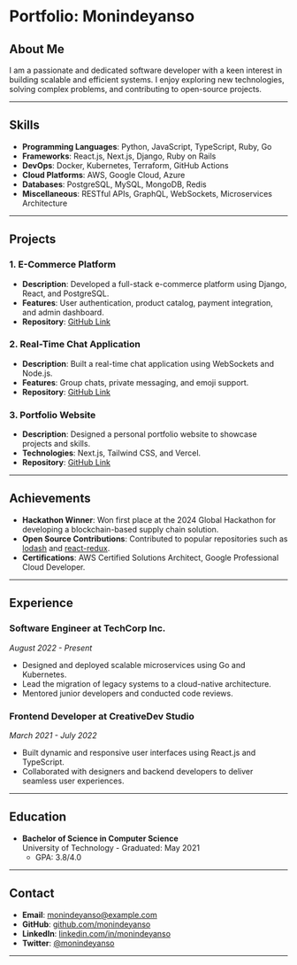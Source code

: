 # Portfolio: Monindeyanso

## About Me
I am a passionate and dedicated software developer with a keen interest in building scalable and efficient systems. I enjoy exploring new technologies, solving complex problems, and contributing to open-source projects.

---

## Skills
- **Programming Languages**: Python, JavaScript, TypeScript, Ruby, Go
- **Frameworks**: React.js, Next.js, Django, Ruby on Rails
- **DevOps**: Docker, Kubernetes, Terraform, GitHub Actions
- **Cloud Platforms**: AWS, Google Cloud, Azure
- **Databases**: PostgreSQL, MySQL, MongoDB, Redis
- **Miscellaneous**: RESTful APIs, GraphQL, WebSockets, Microservices Architecture

---

## Projects
### 1. **E-Commerce Platform**
   - **Description**: Developed a full-stack e-commerce platform using Django, React, and PostgreSQL.
   - **Features**: User authentication, product catalog, payment integration, and admin dashboard.
   - **Repository**: [GitHub Link](https://github.com/monindeyanso/ecommerce-platform)

### 2. **Real-Time Chat Application**
   - **Description**: Built a real-time chat application using WebSockets and Node.js.
   - **Features**: Group chats, private messaging, and emoji support.
   - **Repository**: [GitHub Link](https://github.com/monindeyanso/chat-app)

### 3. **Portfolio Website**
   - **Description**: Designed a personal portfolio website to showcase projects and skills.
   - **Technologies**: Next.js, Tailwind CSS, and Vercel.
   - **Repository**: [GitHub Link](https://github.com/monindeyanso/portfolio)

---

## Achievements
- **Hackathon Winner**: Won first place at the 2024 Global Hackathon for developing a blockchain-based supply chain solution.
- **Open Source Contributions**: Contributed to popular repositories such as [lodash](https://github.com/lodash/lodash) and [react-redux](https://github.com/reduxjs/react-redux).
- **Certifications**: AWS Certified Solutions Architect, Google Professional Cloud Developer.

---

## Experience
### Software Engineer at **TechCorp Inc.**  
*August 2022 - Present*  
- Designed and deployed scalable microservices using Go and Kubernetes.
- Lead the migration of legacy systems to a cloud-native architecture.
- Mentored junior developers and conducted code reviews.

### Frontend Developer at **CreativeDev Studio**  
*March 2021 - July 2022*  
- Built dynamic and responsive user interfaces using React.js and TypeScript.
- Collaborated with designers and backend developers to deliver seamless user experiences.

---

## Education
- **Bachelor of Science in Computer Science**  
  University of Technology - Graduated: May 2021  
  - GPA: 3.8/4.0

---

## Contact
- **Email**: monindeyanso@example.com
- **GitHub**: [github.com/monindeyanso](https://github.com/monindeyanso)
- **LinkedIn**: [linkedin.com/in/monindeyanso](https://linkedin.com/in/monindeyanso)
- **Twitter**: [@monindeyanso](https://twitter.com/monindeyanso)

---
